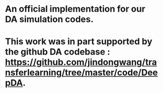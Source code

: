 # An official implementation for our DA simulation codes.
# This work was in part supported by the github DA codebase : https://github.com/jindongwang/transferlearning/tree/master/code/DeepDA.
